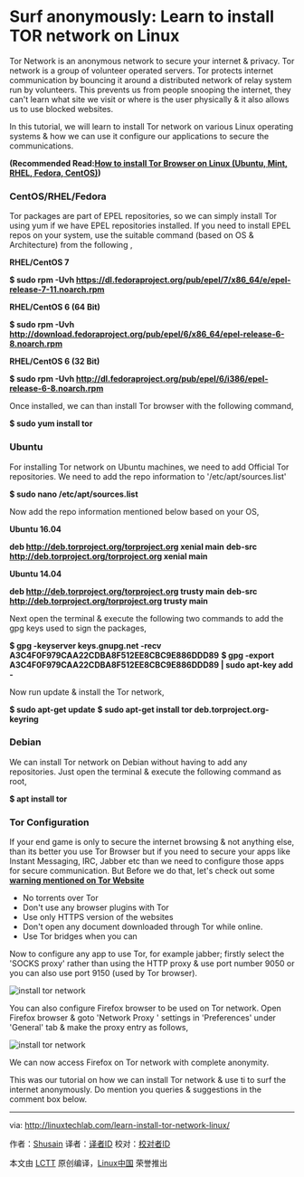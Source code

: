 Surf anonymously: Learn to install TOR network on Linux
======
Tor Network is an anonymous network to secure your internet & privacy. Tor network is a group of volunteer operated servers. Tor protects internet communication by bouncing it around a distributed network of relay system run by volunteers. This prevents us from people snooping the internet, they can't learn what site we visit or where is the user physically & it also allows us to use blocked websites.

In this tutorial, we will learn to install Tor network on various Linux operating systems & how we can use it configure our applications to secure the communications.

 **(Recommended Read:[How to install Tor Browser on Linux (Ubuntu, Mint, RHEL, Fedora, CentOS)][1])**

### CentOS/RHEL/Fedora

Tor packages are part of EPEL repositories, so we can simply install Tor using yum if we have EPEL repositories installed. If you need to install EPEL repos on your system, use the suitable command (based on OS & Architecture) from the following ,

 **RHEL/CentOS 7**

 **$ sudo rpm -Uvh https://dl.fedoraproject.org/pub/epel/7/x86_64/e/epel-release-7-11.noarch.rpm**

 **RHEL/CentOS 6 (64 Bit)**

 **$ sudo rpm -Uvh http://download.fedoraproject.org/pub/epel/6/x86_64/epel-release-6-8.noarch.rpm**

 **RHEL/CentOS 6 (32 Bit)**

 **$ sudo rpm -Uvh http://dl.fedoraproject.org/pub/epel/6/i386/epel-release-6-8.noarch.rpm**

Once installed, we can than install Tor browser with the following command,

 **$ sudo yum install tor**

### Ubuntu

For installing Tor network on Ubuntu machines, we need to add Official Tor repositories. We need to add the repo information to '/etc/apt/sources.list'

 **$ sudo nano /etc/apt/sources.list**

Now add the repo information mentioned below based on your OS,

 **Ubuntu 16.04**

 **deb http://deb.torproject.org/torproject.org xenial main**
**deb-src http://deb.torproject.org/torproject.org xenial main**

 **Ubuntu 14.04**

 **deb http://deb.torproject.org/torproject.org trusty main**
**deb-src http://deb.torproject.org/torproject.org trusty main**

Next open the terminal & execute the following two commands to add the gpg keys used to sign the packages,

 **$ gpg -keyserver keys.gnupg.net -recv A3C4F0F979CAA22CDBA8F512EE8CBC9E886DDD89**
**$ gpg -export A3C4F0F979CAA22CDBA8F512EE8CBC9E886DDD89 | sudo apt-key add -**

Now run update & install the Tor network,

 **$ sudo apt-get update**
**$ sudo apt-get install tor deb.torproject.org-keyring**

### Debian

We can install Tor network on Debian without having to add any repositories. Just open the terminal & execute the following command as root,

 **$ apt install tor**

###

### Tor Configuration

If your end game is only to secure the internet browsing & not anything else, than its better you use Tor Browser but if you need to secure your apps like Instant Messaging, IRC, Jabber etc than we need to configure those apps for secure communication. But Before we do that, let's check out some [**warning mentioned on Tor Website**][2]

- No torrents over Tor
- Don't use any browser plugins with Tor
- Use only HTTPS version of the websites
- Don't open any document downloaded through Tor while online.
- Use Tor bridges when you can

Now to configure any app to use Tor, for example jabber; firstly select the 'SOCKS proxy' rather than using the HTTP proxy & use port number 9050 or you can also use port 9150 (used by Tor browser).

![install tor network][4]

You can also configure Firefox browser to be used on Tor network. Open Firefox browser & goto 'Network Proxy ' settings in 'Preferences' under 'General' tab & make the proxy entry as follows,

![install tor network][6]

We can now access Firefox on Tor network with complete anonymity.

This was our tutorial on how we can install Tor network & use ti to surf the internet anonymously. Do mention you queries & suggestions in the comment box below.


--------------------------------------------------------------------------------

via: http://linuxtechlab.com/learn-install-tor-network-linux/

作者：[Shusain][a]
译者：[译者ID](https://github.com/译者ID)
校对：[校对者ID](https://github.com/校对者ID)

本文由 [LCTT](https://github.com/LCTT/TranslateProject) 原创编译，[Linux中国](https://linux.cn/) 荣誉推出

[a]:http://linuxtechlab.com/author/shsuain/
[1]:http://linuxtechlab.com/install-tor-browser-linux-ubuntu-centos/
[2]:https://www.torproject.org/download/download.html.en#warning
[4]:https://i0.wp.com/linuxtechlab.com/wp-content/uploads/2017/12/tor-1-compressor.png?resize=333%2C240
[6]:https://i1.wp.com/linuxtechlab.com/wp-content/uploads/2017/12/tor-2-compressor.png?resize=730%2C640
